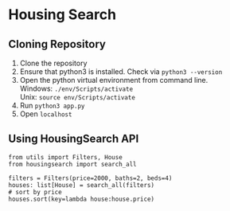 # Housing Search
## Cloning Repository
1. Clone the repository
2. Ensure that python3 is installed. Check via `python3 --version`
3. Open the python virtual environment from command line. \
Windows: `./env/Scripts/activate` \
Unix: `source env/Scripts/activate`
4. Run `python3 app.py`
5. Open `localhost`

## Using HousingSearch API
```
from utils import Filters, House
from housingsearch import search_all

filters = Filters(price=2000, baths=2, beds=4)
houses: list[House] = search_all(filters)
# sort by price
houses.sort(key=lambda house:house.price)

